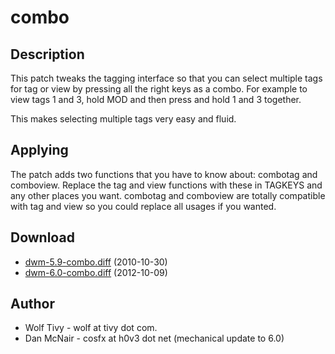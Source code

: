 combo
=====
Description
-----------
This patch tweaks the tagging interface so that you can select multiple tags 
for tag or view by pressing all the right keys as a combo. For example to 
view tags 1 and 3, hold MOD and then press and hold 1 and 3 together.

This makes selecting multiple tags very easy and fluid. 

Applying
--------
The patch adds two functions that you have to know about: combotag and 
comboview. Replace the tag and view functions with these in TAGKEYS and any 
other places you want. combotag and comboview are totally compatible with tag 
and view so you could replace all usages if you wanted.

Download
--------

 * [dwm-5.9-combo.diff](dwm-5.9-combo.diff) (2010-10-30)
 * [dwm-6.0-combo.diff](dwm-6.0-combo.diff) (2012-10-09)

Author
------

 * Wolf Tivy - wolf at tivy dot com.
 * Dan McNair - cosfx at h0v3 dot net (mechanical update to 6.0)

